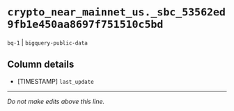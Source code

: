 # `crypto_near_mainnet_us._sbc_53562ed9fb1e450aa8697f751510c5bd`
`bq-1` | `bigquery-public-data`

## Column details
* [TIMESTAMP] `last_update`

-------------------------------------------------------------------------------
*Do not make edits above this line.*
